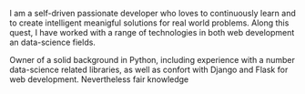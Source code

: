 

I am a self-driven passionate developer who loves to continuously learn and to create intelligent meanigful solutions for real world problems. Along this quest, I have worked with a range of technologies in both web development an data-science fields.  

Owner of a solid background in Python, including experience with a number data-science related libraries, as well as confort with Django and Flask for web development. Nevertheless fair knowledge 


